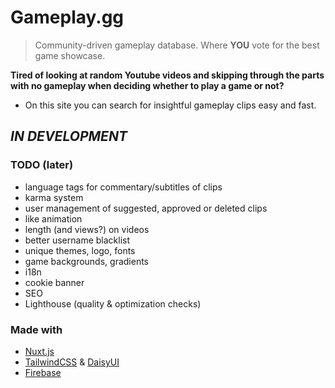 # Gameplay.gg

> Community-driven gameplay database. Where **YOU** vote for the best game showcase.

**Tired of looking at random Youtube videos and skipping through the parts with no gameplay when deciding whether to play a game or not?** 
- On this site you can search for insightful gameplay clips easy and fast.

## *IN DEVELOPMENT*

### TODO (later)
- language tags for commentary/subtitles of clips
- karma system
- user management of suggested, approved or deleted clips
- like animation
- length (and views?) on videos
- better username blacklist
- unique themes, logo, fonts
- game backgrounds, gradients
- i18n
- cookie banner
- SEO
- Lighthouse (quality & optimization checks)

### Made with
- [Nuxt.js](https://nuxt.com/)
- [TailwindCSS](https://tailwindcss.com/) & [DaisyUI](https://daisyui.com/)
- [Firebase](https://firebase.google.com/)
